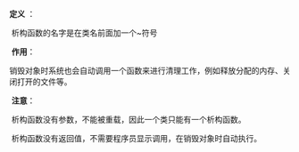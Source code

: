 **定义** ：

​		析构函数的名字是在类名前面加一个~符号

​	**作用**：

​		销毁对象时系统也会自动调用一个函数来进行清理工作，例如释放分配的内存、关闭打开的文件等。

​	**注意**：

​		析构函数没有参数，不能被重载，因此一个类只能有一个析构函数。

​		析构函数没有返回值，不需要程序员显示调用，在销毁对象时自动执行。